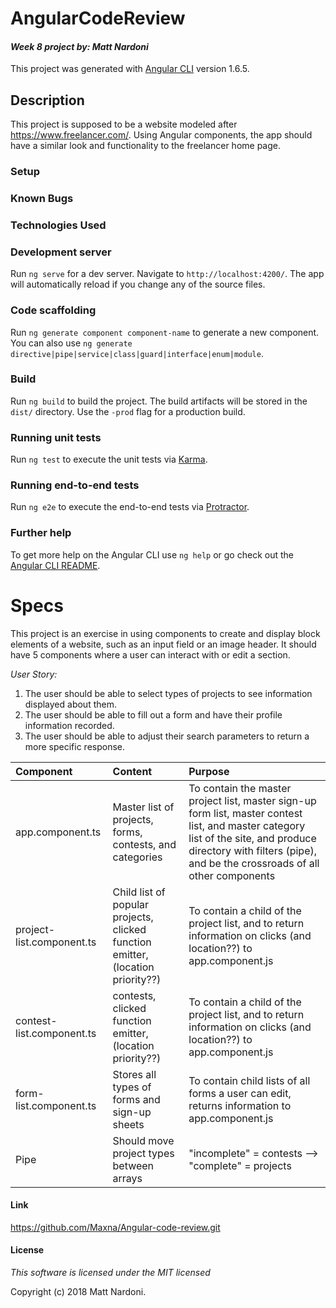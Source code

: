 # AngularCodeReview
#### _Week 8 project by: **Matt Nardoni**_

This project was generated with [Angular CLI](https://github.com/angular/angular-cli) version 1.6.5.

## Description
This project is supposed to be a website modeled after https://www.freelancer.com/. Using Angular components, the app should have a similar look and functionality to the freelancer home page.

### Setup

### Known Bugs

### Technologies Used

### Development server

Run `ng serve` for a dev server. Navigate to `http://localhost:4200/`. The app will automatically reload if you change any of the source files.

### Code scaffolding

Run `ng generate component component-name` to generate a new component. You can also use `ng generate directive|pipe|service|class|guard|interface|enum|module`.

### Build

Run `ng build` to build the project. The build artifacts will be stored in the `dist/` directory. Use the `-prod` flag for a production build.

### Running unit tests

Run `ng test` to execute the unit tests via [Karma](https://karma-runner.github.io).

### Running end-to-end tests

Run `ng e2e` to execute the end-to-end tests via [Protractor](http://www.protractortest.org/).

### Further help

To get more help on the Angular CLI use `ng help` or go check out the [Angular CLI README](https://github.com/angular/angular-cli/blob/master/README.md).

# Specs
This project is an exercise in using components to create and display block elements of a website, such as an input field or an image header. It should have 5 components where a user can interact with or edit a section.

_*User Story:*_
1. The user should be able to select types of projects to see information displayed about them.
2. The user should be able to fill out a form and have their profile information recorded.
3. The user should be able to adjust their search parameters to return a more specific response.

| Component | Content | Purpose |
| :--------- | :---------- | :---------- |
| app.component.ts | Master list of projects, forms, contests, and categories | To contain the master project list, master sign-up form list, master contest list, and master category list of the site, and produce directory with filters (pipe), and be the crossroads of all other components |
| project-list.component.ts | Child list of popular projects, clicked function emitter, (location priority??) | To contain a child of the project list, and to return information on clicks (and location??) to app.component.js |
| contest-list.component.ts |  contests, clicked function emitter, (location priority??) | To contain a child of the project list, and to return information on clicks (and location??) to app.component.js |
| form-list.component.ts |  Stores all types of forms and sign-up sheets | To contain child lists of all forms a user can edit, returns information to app.component.js |
| Pipe | Should move project types between arrays | "incomplete" = contests --> "complete" = projects |



#### Link
https://github.com/Maxna/Angular-code-review.git

#### License

_This software is licensed under the MIT licensed_

Copyright (c) 2018 Matt Nardoni.
